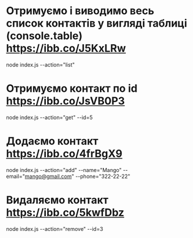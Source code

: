 # Отримуємо і виводимо весь список контактів у вигляді таблиці (console.table) https://ibb.co/J5KxLRw

node index.js --action="list"

# Отримуємо контакт по id https://ibb.co/JsVB0P3

node index.js --action="get" --id=5

# Додаємо контакт https://ibb.co/4frBgX9

node index.js --action="add" --name="Mango" --email="mango@gmail.com" --phone="322-22-22"

# Видаляємо контакт https://ibb.co/5kwfDbz

node index.js --action="remove" --id=3
